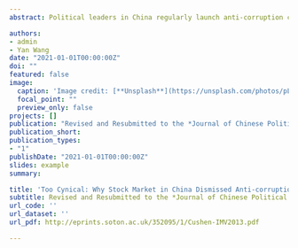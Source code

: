 ```yaml
---
abstract: Political leaders in China regularly launch anti-corruption campaigns to win public support. But how are anti-corruption signals perceived? We use event study to examine the case of Xi Jinping's anti-corruption campaign – an unprecedented effort in China to fight corruption. Contrary to expectations, we find that for the firms with connected officials later investigated, the initial anti-corruption signals – speeches from the top leadership and earlier crackdowns on other senior officials – did not decrease their stock prices. We argue that the perceived high costs of following through and repeated campaigns in the past paradoxically nurtured cynicism. We exploit the case of Zhou Yongkang and Ling Jihua – the two officials who were alleged to involve in the power struggle and whose downfall had circulated widely since 2012. We find that when the targets of earlier crackdowns were connected to Zhou or Ling, the stock prices of the firms went down only if their connected and later investigated officials were in the same faction; the stock prices of the other firms, however, went up. We interpret the results as investors’ misperceptions of the campaign in the beginning. Our findings suggest that even real efforts in campaign-style enforcement can be dismissed.

authors:
- admin
- Yan Wang
date: "2021-01-01T00:00:00Z"
doi: ""
featured: false
image:
  caption: 'Image credit: [**Unsplash**](https://unsplash.com/photos/pLCdAaMFLTE)'
  focal_point: ""
  preview_only: false
projects: []
publication: "Revised and Resubmitted to the *Journal of Chinese Political Science*"
publication_short:
publication_types:
- "1"
publishDate: "2021-01-01T00:00:00Z"
slides: example
summary:

title: 'Too Cynical: Why Stock Market in China Dismissed Anti-corruption Signals'
subtitle: Revised and Resubmitted to the *Journal of Chinese Political Science*
url_code: ''
url_dataset: ''
url_pdf: http://eprints.soton.ac.uk/352095/1/Cushen-IMV2013.pdf

---
```

